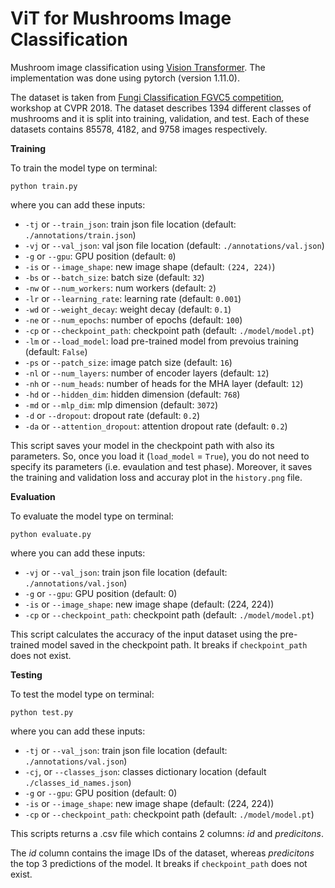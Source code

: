 # ViT for Mushrooms Image Classification
Mushroom image classification using [Vision Transformer](https://arxiv.org/abs/2010.11929). The implementation was done using pytorch (version 1.11.0).

The dataset is taken from [Fungi Classification FGVC5 competition](https://www.kaggle.com/c/fungi-challenge-fgvc-2018), workshop at CVPR 2018. The dataset describes 1394 different classes of mushrooms and it is split into training, validation, and test. Each of these datasets contains 85578, 4182, and 9758 images respectively.


**Training**

To train the model type on terminal:

    python train.py 

where you can add these inputs:
- `-tj` or `--train_json`: train json file location (default: `./annotations/train.json`)
- `-vj` or `--val_json`: val json file location (default: `./annotations/val.json`)
- `-g` or `--gpu`: GPU position (default: `0`)
- `-is` or `--image_shape`: new image shape (default: `(224, 224)`)
- `-bs` or `--batch_size`: batch size (default: `32`)
- `-nw` or `--num_workers`: num workers (default: `2`) 
- `-lr` or `--learning_rate`: learning rate (default: `0.001`)
- `-wd` or `--weight_decay`: weight decay (default: `0.1`)
- `-ne` or `--num_epochs`: number of epochs (default: `100`)
- `-cp` or `--checkpoint_path`: checkpoint path (default: `./model/model.pt`)
- `-lm` or `--load_model`: load pre-trained model from prevoius training (default: `False`)
- `-ps` or `--patch_size`: image patch size (default: `16`)
- `-nl` or `--num_layers`: number of encoder layers (default: `12`)
- `-nh` or `--num_heads`: number of heads for the MHA layer (default: `12`)
- `-hd` or `--hidden_dim`: hidden dimension (default: `768`)
- `-md` or `--mlp_dim`: mlp dimension (default: `3072`)
- `-d` or `--dropout`: dropout rate (default: `0.2`)
- `-da` or `--attention_dropout`: attention dropout rate (default: `0.2`)

This script saves your model in the checkpoint path with also its parameters. So, once you load it (`load_model` = `True`), you do not need to specify its parameters (i.e. evaulation and test phase). Moreover, it saves the training and validation loss and accuray plot in the `history.png` file.


**Evaluation**

To evaluate the model type on terminal:

    python evaluate.py 

where you can add these inputs:
- `-vj` or `--val_json`: train json file location (default: `./annotations/val.json`)
- `-g` or `--gpu`: GPU position (default: 0)
- `-is` or `--image_shape`: new image shape (default: (224, 224))
- `-cp` or `--checkpoint_path`: checkpoint path (default: `./model/model.pt`)

This script calculates the accuracy of the input dataset using the pre-trained model saved in the checkpoint path. It breaks if `checkpoint_path` does not exist.

**Testing**

To test the model type on terminal:

    python test.py 

where you can add these inputs:
- `-tj` or `--val_json`: train json file location (default: `./annotations/val.json`)
- `-cj`, or `--classes_json`: classes dictionary location (default `./classes_id_names.json`)
- `-g` or `--gpu`: GPU position (default: 0)
- `-is` or `--image_shape`: new image shape (default: (224, 224))
- `-cp` or `--checkpoint_path`: checkpoint path (default: `./model/model.pt`)

This scripts returns a .csv file which contains 2 columns: *id* and *predicitons*.

The *id* column contains the image IDs of the dataset, whereas *predicitons* the top 3 predictions of the model. It breaks if `checkpoint_path` does not exist.